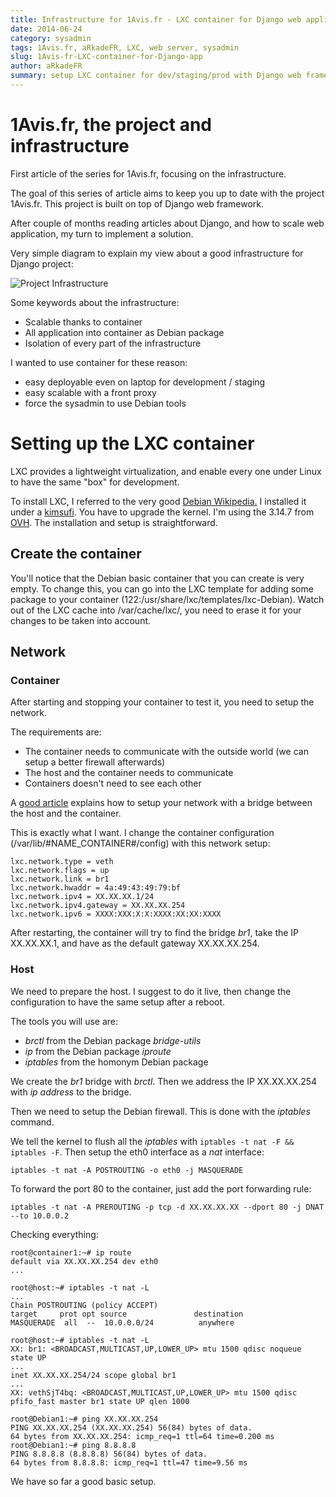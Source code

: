 ```yaml
---
title: Infrastructure for 1Avis.fr - LXC container for Django web application
date: 2014-06-24
category: sysadmin
tags: 1Avis.fr, aRkadeFR, LXC, web server, sysadmin
slug: 1Avis-fr-LXC-container-for-Django-app
author: aRkadeFR
summary: setup LXC container for dev/staging/prod with Django web framework
---
```


# 1Avis.fr, the project and infrastructure

First article of the series for 1Avis.fr, focusing on the infrastructure.

The goal of this series of article aims to keep you up to date with the project
1Avis.fr. This project is built on top of Django web framework.

After couple of months reading articles about Django, and how to scale web
application, my turn to implement a solution.

Very simple diagram to explain my view about a good infrastructure for Django
project:

![Project Infrastructure](/images/Infrastructure.png)

Some keywords about the infrastructure:

* Scalable thanks to container
* All application into container as Debian package
* Isolation of every part of the infrastructure

I wanted to use container for these reason:

* easy deployable even on laptop for development / staging
* easy scalable with a front proxy
* force the sysadmin to use Debian tools

# Setting up the LXC container

LXC provides a lightweight virtualization, and enable every one under Linux to
have the same "box" for development.

To install LXC, I referred to the very good [Debian Wikipedia.](https://wiki.Debian.org/LXC)
I installed it under a [kimsufi](https://www.kimsufi.com/fr/index.xml). You
have to upgrade the kernel. I'm using the 3.14.7 from [OVH](ftp://ftp.ovh.net/made-in-ovh/bzImage/).
The installation and setup is straightforward.

## Create the container

You'll notice that the Debian basic container that you can create is very empty.
To change this, you can go into the LXC template for adding some package to your
container (122:/usr/share/lxc/templates/lxc-Debian). Watch out of the LXC cache
into /var/cache/lxc/, you need to erase it for your changes to be taken into
account.

## Network

### Container
After starting and stopping your container to test it, you need to setup the
network.

The requirements are:

* The container needs to communicate with the outside world (we can setup a
  better firewall afterwards)
* The host and the container needs to communicate
* Containers doesn't need to see each other

A [good article](http://l3net.wordpress.com/2013/11/03/Debian-virtualization-lxc-debootstrap-filesystem/)
explains how to setup your network with a bridge between the host and the
container.

This is exactly what I want. I change the container configuration
(/var/lib/#NAME\_CONTAINER#/config) with this network setup:

	lxc.network.type = veth
	lxc.network.flags = up
	lxc.network.link = br1
	lxc.network.hwaddr = 4a:49:43:49:79:bf
	lxc.network.ipv4 = XX.XX.XX.1/24
	lxc.network.ipv4.gateway = XX.XX.XX.254
	lxc.network.ipv6 = XXXX:XXX:X:X:XXXX:XX:XX:XXXX

After restarting, the container will try to find the bridge _br1_, take the IP
XX.XX.XX.1, and have as the default gateway XX.XX.XX.254.

### Host

We need to prepare the host. I suggest to do it live, then change the
configuration to have the same setup after a reboot.

The tools you will use are:

* _brctl_ from the Debian package _bridge-utils_
* _ip_ from the Debian package _iproute_
* _iptables_ from the homonym Debian package

We create the _br1_ bridge with _brctl_. Then we address the IP XX.XX.XX.254 with _ip
address_ to the bridge.

Then we need to setup the Debian firewall. This is done with the _iptables_
command.

We tell the kernel to flush all the _iptables_ with `iptables -t nat -F && iptables -F`.
Then setup the eth0 interface as a _nat_ interface:

	iptables -t nat -A POSTROUTING -o eth0 -j MASQUERADE

To forward the port 80 to the container, just add the port forwarding rule:

	iptables -t nat -A PREROUTING -p tcp -d XX.XX.XX.XX --dport 80 -j DNAT --to 10.0.0.2

Checking everything:

	root@container1:~# ip route
	default via XX.XX.XX.254 dev eth0 
	...

	root@host:~# iptables -t nat -L
	...
	Chain POSTROUTING (policy ACCEPT)
	target     prot opt source               destination         
	MASQUERADE  all  --  10.0.0.0/24          anywhere  

	root@host:~# iptables -t nat -L
	XX: br1: <BROADCAST,MULTICAST,UP,LOWER_UP> mtu 1500 qdisc noqueue state UP 
	...
    inet XX.XX.XX.254/24 scope global br1
	...
	XX: vethSjT4bq: <BROADCAST,MULTICAST,UP,LOWER_UP> mtu 1500 qdisc pfifo_fast master br1 state UP qlen 1000

	root@Debian1:~# ping XX.XX.XX.254
	PING XX.XX.XX.254 (XX.XX.XX.254) 56(84) bytes of data.
	64 bytes from XX.XX.XX.254: icmp_req=1 ttl=64 time=0.200 ms
	root@Debian1:~# ping 8.8.8.8
	PING 8.8.8.8 (8.8.8.8) 56(84) bytes of data.
	64 bytes from 8.8.8.8: icmp_req=1 ttl=47 time=9.56 ms

We have so far a good basic setup.

